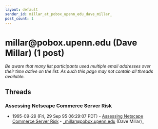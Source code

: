 ```yaml
---
layout: default
sender_id: millar_at_pobox_upenn_edu_dave_millar_
post_count: 1
---
```


# millar<span>@</span>pobox.upenn.edu (Dave Millar) (1 post)

_Be aware that many list participants used multiple email addresses over their time active on the list. As such this page may not contain all threads available._

## Threads

### Assessing Netscape Commerce Server Risk
+ 1995-09-29 (Fri, 29 Sep 95 06:29:07 PDT) - [Assessing Netscape Commerce Server Risk](/archive/1995/09/8f8e659e09b10bfb26ac361a84afe5ad1ad5b1870981bf8c853a6f9a229b5123) - _millar@pobox.upenn.edu (Dave Millar)_

